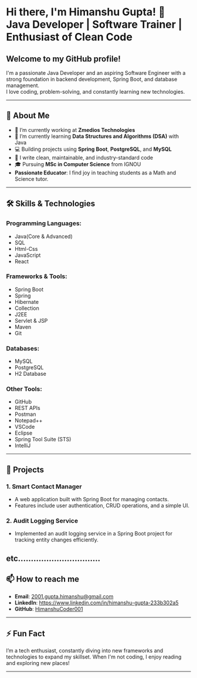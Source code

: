 # Hi there, I'm Himanshu Gupta! 👋 **Java Developer | Software Trainer | Enthusiast of Clean Code**

<h2>Welcome to my GitHub profile! </h2>
I'm a passionate Java Developer and an aspiring Software Engineer with a strong foundation in backend development, Spring Boot, and database management.<br> I love coding, problem-solving, and constantly learning new technologies.

---

## 🚀 About Me

- 🔭 I’m currently working at **Zmedios Technologies**
- 🌱 I’m currently learning **Data Structures and Algorithms (DSA)** with Java
- 💻 Building projects using **Spring Boot**, **PostgreSQL**, and **MySQL**
- 📝 I write clean, maintainable, and industry-standard code
- 🎓 Pursuing **MSc in Computer Science** from IGNOU
- **Passionate Educator**:  I find joy in teaching students as a Math and Science tutor.

---

## 🛠️ Skills & Technologies

### Programming Languages:
- Java(Core & Advanced)
- SQL
- Html-Css
- JavaScript
- React

### Frameworks & Tools:
- Spring Boot
- Spring
- Hibernate
- Collection
- J2EE
- Servlet & JSP
- Maven
- Git

### Databases:
- MySQL
- PostgreSQL
- H2 Database

### Other Tools:
- GitHub
- REST APIs
- Postman
- Notepad++
- VSCode
- Eclipse
- Spring Tool Suite (STS)
- IntelliJ
---

## 🌟 Projects

### 1. **Smart Contact Manager** 
- A web application built with Spring Boot for managing contacts.
- Features include user authentication, CRUD operations, and a simple UI.

### 2. **Audit Logging Service**
- Implemented an audit logging service in a Spring Boot project for tracking entity changes efficiently.

etc................................
---

## 📫 How to reach me

- **Email**: 2001.gupta.himanshu@gmail.com
- **LinkedIn**: https://www.linkedin.com/in/himanshu-gupta-233b302a5
- **GitHub**: [HimanshuCoder001](https://github.com/HimanshuCoder001)

---

## ⚡ Fun Fact

I’m a tech enthusiast, constantly diving into new frameworks and technologies to expand my skillset. When I'm not coding, I enjoy reading and exploring new places!

---
